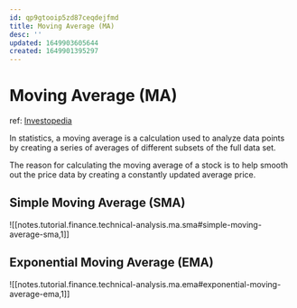 ```yaml
---
id: qp9gtooip5zd87ceqdejfmd
title: Moving Average (MA)
desc: ''
updated: 1649903605644
created: 1649901395297
---
```

# Moving Average (MA)

ref: [Investopedia](https://www.investopedia.com/terms/m/movingaverage.asp)

In statistics, a moving average is a calculation used to analyze data points by creating a series of averages of different subsets of the full data set.

The reason for calculating the moving average of a stock is to help smooth out the price data by creating a constantly updated average price.

## Simple Moving Average (SMA)

![[notes.tutorial.finance.technical-analysis.ma.sma#simple-moving-average-sma,1]]

## Exponential Moving Average (EMA)

![[notes.tutorial.finance.technical-analysis.ma.ema#exponential-moving-average-ema,1]]
